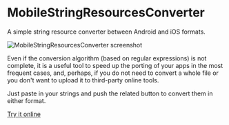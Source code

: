 # MobileStringResourcesConverter

A simple string resource converter between Android and iOS formats.

![MobileStringResourcesConverter screenshot](http://www.xabaras.it/news_img/mobilestringresourcesconverter.png)

Even if the conversion algorithm (based on regular expressions) is not complete, it is a useful tool to speed up the porting of your apps in the most frequent cases, and, perhaps, if you do not need to convert a whole file or you don't want to upload it to third-party online tools.

Just paste in your strings and push the related button to convert them in either format.

[Try it online](https://xabaras.github.io/MobileStringResourcesConverter/)
